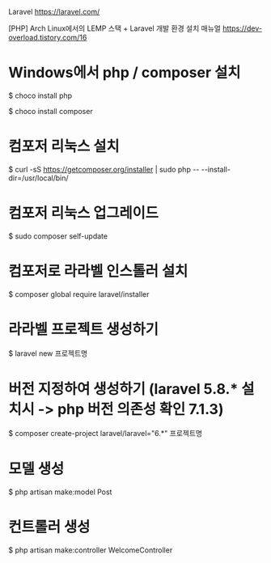 Laravel
https://laravel.com/


[PHP] Arch Linux에서의 LEMP 스택 + Laravel 개발 환경 설치 매뉴얼
https://dev-overload.tistory.com/16


# Windows에서 php / composer 설치

$ choco install php

$ choco install composer


# 컴포저 리눅스 설치

$ curl -sS https://getcomposer.org/installer | sudo php -- --install-dir=/usr/local/bin/

# 컴포저 리눅스 업그레이드

$ sudo composer self-update


# 컴포저로 라라벨 인스톨러 설치

$ composer global require laravel/installer


# 라라벨 프로젝트 생성하기
$ laravel new 프로젝트명


# 버전 지정하여 생성하기 (laravel 5.8.* 설치시 -> php 버전 의존성 확인 7.1.3)
$ composer create-project laravel/laravel="6.*" 프로젝트명


# 모델 생성
$ php artisan make:model Post


# 컨트롤러 생성
$ php artisan make:controller WelcomeController
